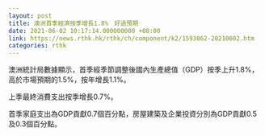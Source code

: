```yaml
---
layout: post
title: 澳洲首季經濟按季增長1.8%　好過預期
date: 2021-06-02 10:17:14.000000000 +08:00
link: https://news.rthk.hk/rthk/ch/component/k2/1593862-20210602.htm
categories: rthk
---
```


澳洲統計局數據顯示，首季經季節調整後國內生產總值（GDP）按季上升1.8%，高於市場預期的1.5%，按年增長1.1%。

上季最終消費支出按季增長0.7%。

首季家庭支出為GDP貢獻0.7個百分點，房屋建築及企業投資分別為GDP貢獻0.5及0.3個百分點。

